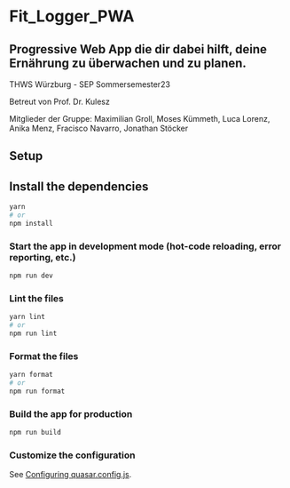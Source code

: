 # Fit_Logger_PWA

## Progressive Web App die dir dabei hilft, deine Ernährung zu überwachen und zu planen.

THWS Würzburg - SEP Sommersemester23

Betreut von Prof. Dr. Kulesz

Mitglieder der Gruppe: Maximilian Groll, Moses Kümmeth, Luca Lorenz, Anika Menz, Fracisco Navarro, Jonathan Stöcker

## Setup

## Install the dependencies

```bash
yarn
# or
npm install
```

### Start the app in development mode (hot-code reloading, error reporting, etc.)

```bash
npm run dev
```

### Lint the files

```bash
yarn lint
# or
npm run lint
```

### Format the files

```bash
yarn format
# or
npm run format
```

### Build the app for production

```bash
npm run build
```

### Customize the configuration

See [Configuring quasar.config.js](https://v2.quasar.dev/quasar-cli-vite/quasar-config-js).

